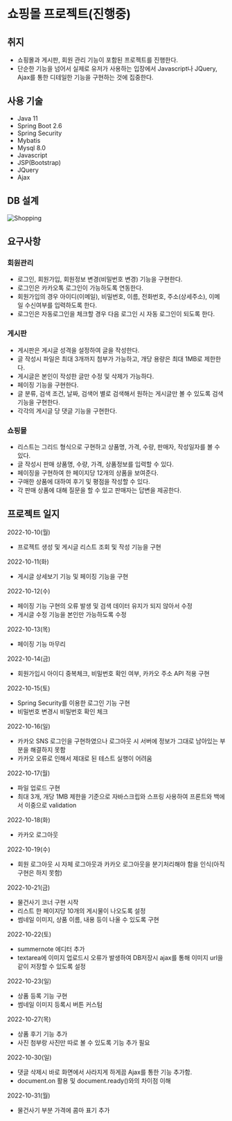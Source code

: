 # 쇼핑몰 프로젝트(진행중)

## 취지

 - 쇼핑몰과 게시판, 회원 관리 기능이 포함된 프로젝트를 진행한다.
 - 단순한 기능을 넘어서 실제로 유저가 사용하는 입장에서 Javascript나 JQuery, Ajax를 통한 디테일한 기능을 구현하는 것에 집중한다.

## 사용 기술

 - Java 11
 - Spring Boot 2.6
 - Spring Security
 - Mybatis
 - Mysql 8.0
 - Javascript
 - JSP(Bootstrap)
 - JQuery
 - Ajax
 

## DB 설계

![Shopping](https://user-images.githubusercontent.com/93370148/195993804-f13adb7c-3fe1-4517-8d83-e870cb35149f.png)

## 요구사항

### 회원관리

 - 로그인, 회원가입, 회원정보 변경(비밀번호 변경) 기능을 구현한다.
 - 로그인은 카카오톡 로그인이 가능하도록 연동한다.
 - 회원가입의 경우 아이디(이메일), 비밀번호, 이름, 전화번호, 주소(상세주소), 이메일 수신여부를 입력하도록 한다.
 - 로그인은 자동로그인을 체크할 경우 다음 로그인 시 자동 로그인이 되도록 한다.
 
 
### 게시판

 - 게시판은 게시글 성격을 설정하여 글을 작성한다.
 - 글 작성시 파일은 최대 3개까지 첨부가 가능하고, 개당 용량은 최대 1MB로 제한한다.
 - 게시글은 본인이 작성한 글만 수정 및 삭제가 가능하다.
 - 페이징 기능을 구현한다.
 - 글 분류, 검색 조건, 날짜, 검색어 별로 검색해서 원하는 게시글만 볼 수 있도록 검색 기능을 구현한다.
 - 각각의 게시글 당 댓글 기능을 구현한다.
 
 
### 쇼핑몰

 - 리스트는 그리드 형식으로 구현하고 상품명, 가격, 수량, 판매자, 작성일자를 볼 수 있다.
 - 글 작성시 판매 상품명, 수량, 가격, 상품정보를 입력할 수 있다.
 - 페이징을 구현하여 한 페이지당 12개의 상품을 보여준다.
 - 구매한 상품에 대하여 후기 및 평점을 작성할 수 있다.
 - 각 판매 상품에 대해 질문을 할 수 있고 판매자는 답변을 제공한다.



## 프로젝트 일지

2022-10-10(월)

 - 프로젝트 생성 및 게시글 리스트 조회 및 작성 기능을 구현
 


2022-10-11(화)

 - 게시글 상세보기 기능 및 페이징 기능을 구현



2022-10-12(수)

 - 페이징 기능 구현의 오류 발생 및 검색 데이터 유지가 되지 않아서 수정
 - 게시글 수정 기능을 본인만 가능하도록 수정



2022-10-13(목)

 - 페이징 기능 마무리
 
 
 
2022-10-14(금)

 - 회원가입시 아이디 중복체크, 비밀번호 확인 여부, 카카오 주소 API 적용 구현
 
 
 
2022-10-15(토)

 - Spring Security를 이용한 로그인 기능 구현
 - 비밀번호 변경시 비밀번호 확인 체크 
 
2022-10-16(일)

 - 카카오 SNS 로그인을 구현하였으나 로그아웃 시 서버에 정보가 그대로 남아있는 부분을 해결하지 못함
 - 카카오 오류로 인해서 제대로 된 테스트 실행이 어려움
 
 
2022-10-17(월)

 - 파일 업로드 구현
 - 최대 3개, 개당 1MB 제한을 기준으로 자바스크립와 스프링 사용하여 프론트와 백에서 이중으로 validation
 

2022-10-18(화)

 - 카카오 로그아웃 
 
2022-10-19(수)

 - 회원 로그아웃 시 자체 로그아웃과 카카오 로그아웃을 분기처리해야 함을 인식(아직 구현은 하지 못함)

2022-10-21(금)

 - 물건사기 코너 구현 시작
 - 리스트 한 페이지당 10개의 게시물이 나오도록 설정
 - 썸네일 이미지, 상품 이름, 내용 등이 나올 수 있도록 구현

2022-10-22(토)

 - summernote 에디터 추가
 - textarea에 이미지 업로드시 오류가 발생하여 DB저장시 ajax를 통해 이미지 url을 같이 저장할 수 있도록 설정

2022-10-23(일)

 - 상품 등록 기능 구현
 - 썸네일 이미지 등록시 버튼 커스텀 
 
2022-10-27(목)

 - 상품 후기 기능 추가
 - 사진 첨부랑 사진만 따로 볼 수 있도록 기능 추가 필요
 
2022-10-30(일)

 - 댓글 삭제시 바로 화면에서 사라지게 하게끔 Ajax를 통한 기능 추가함.
 - document.on 활용 및 document.ready()와의 차이점 이해
 
2022-10-31(월)

 - 물건사기 부분 가격에 콤마 표기 추가

